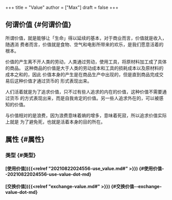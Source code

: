 +++
title = "Value"
author = ["Max"]
draft = false
+++

## 何谓价值 {#何谓价值}

所谓价值，就是能够让「生命」得以延续的基本，对于商业而言，价值就是收入，随遇消
费者而言，价值就是食物、空气和电影所带来的欢乐，是我们愿意活着的根本。

价值的产生离不开人类的劳动，人类通过劳动，使用工具，将原材料加工成了具体的商品。
这种商品的价值是大于人类的劳动成本和工具的损耗成本以及原材料的成本之和的，因此
价值本身的产生是在商品生产中出现的，但是直到商品完成交易后这种价值才通过货币的
形式表现出来。

人们活着就是为了追求价值，只不过有些人追求的内在的价值，这种价值不需要通过货币
的方式表现出来，而是自我肯定的价值。另一些人追求外在的，可以被感知的价值。

与价值相对的是浪费，因为浪费意味着熵的增多，意味着死寂，所以追求价值实际上就是
为了避免死，也就是活着本身的目的所在。


## 属性 {#属性}


### 类型 {#类型}


#### [使用价值]({{<relref "20210822024556-use_value.md#" >}}) {#使用价值--20210822024556-use-value-dot-md}


#### [交换价值]({{<relref "exchange-value.md#" >}}) {#交换价值--exchange-value-dot-md}

